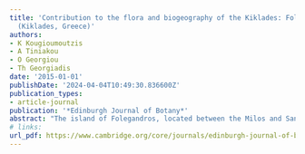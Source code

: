 ```yaml
---
title: 'Contribution to the flora and biogeography of the Kiklades: Folegandros island
  (Kiklades, Greece)'
authors:
- K Kougioumoutzis
- A Tiniakou
- O Georgiou
- Th Georgiadis
date: '2015-01-01'
publishDate: '2024-04-04T10:49:30.836600Z'
publication_types:
- article-journal
publication: '*Edinburgh Journal of Botany*'
abstract: "The island of Folegandros, located between the Milos and Santorini archipelagos in the southern Kiklades (Greece), constitutes together with Ios and Sikinos the south-central part of the phytogeographical region of the Kiklades. Its flora consists of 474 taxa, 47 of which are under statutory protection, 40 are Greek endemics and 145 are reported here for the first time. We show that Folegandros has the highest percentage of Greek endemics in the phytogeographical area of the Kiklades. The known distribution of the endemic *Muscari cycladicum* subsp. *cycladicum* is expanded, being reported for the first time outside the South Aegean Volcanic Arc. The floristic cross-correlation between Folegandros and other parts of the phytogeographical region of the Kiklades by means of Sørensen’s index revealed that its phytogeographical affinities are stronger to Anafi Island than to any other part of the Kiklades."
# links:
url_pdf: https://www.cambridge.org/core/journals/edinburgh-journal-of-botany/article/abs/contribution-to-the-flora-and-biogeography-of-the-kiklades-folegandros-island-kiklades-greece/DC1162728D28D40B8EF3DBE66B2A0E31
---
```

